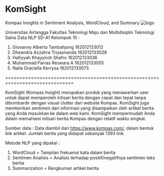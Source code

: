 # KomSight
Kompas Insights in Sentiment Analysis, WordCloud, and Summary
![logo](https://user-images.githubusercontent.com/74234522/206904377-0ff12541-291b-45e9-b38d-47428c70fefc.png)

Universitas Airlangga
Fakultas Teknologi Maju dan Multidisiplin
Teknologi Sains Data
NLP SD-A1
Kelompok 10 :

1. Giovanny Alberta Tambahjong	162012133012
2. Dheandra Azzahra Triyasnanda	162012133028
3. Hafiyyah Khayyiroh Shafro		162012133036
4. Muhammad Farras Reswara A	162012133055
5. Nalia Graciella Kerrysa		162012133073

==============================================================================

KomSight (Kompas Insight) merupakan produk yang menawarkan user untuk dapat memperoleh intisari berita dengan cepat dan tepat tanpa dibombardir dengan visual clutter dari website Kompas. KomSight juga memberikan sentimen dari informasi yang disampaikan oleh artikel berita yang Anda masukkan ke dalam web kami. KomSight mempermudah Anda dalam memahami intisari berita Kompas dengan relatif waktu singkat.

Sumber data : Data diambil dari https://www.kompas.com/, dalam bentuk link artikel. Jumlah berita yang didapat sebanyak 1393 link.

Metode NLP yang dipakai : 
1. WordCloud = Tampilan frekuensi kata dalam berita
2. Sentimen Analisis = Analisis terhadap positif/negatifnya sentimen teks berita
3. Summarization = Rangkuman artikel berita
